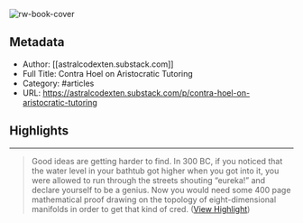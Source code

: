 ![rw-book-cover](https://readwise-assets.s3.amazonaws.com/static/images/article4.6bc1851654a0.png)

## Metadata
- Author: [[astralcodexten.substack.com]]
- Full Title: Contra Hoel on Aristocratic Tutoring
- Category: #articles
- URL: https://astralcodexten.substack.com/p/contra-hoel-on-aristocratic-tutoring

## Highlights
***

> Good ideas are getting harder to find. In 300 BC, if you noticed that the water level in your bathtub got higher when you got into it, you were allowed to run through the streets shouting “eureka!” and declare yourself to be a genius. Now you would need some 400 page mathematical proof drawing on the topology of eight-dimensional manifolds in order to get that kind of cred. ([View Highlight](https://instapaper.com/read/1493277756/19113285))

